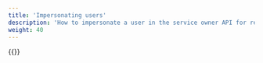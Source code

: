 ```yaml
---
title: 'Impersonating users'
description: 'How to impersonate a user in the service owner API for read operations'
weight: 40
---
```


{{<children />}}
